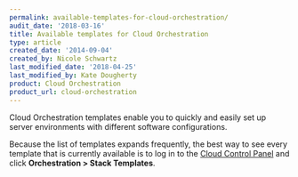 ```yaml
---
permalink: available-templates-for-cloud-orchestration/
audit_date: '2018-03-16'
title: Available templates for Cloud Orchestration
type: article
created_date: '2014-09-04'
created_by: Nicole Schwartz
last_modified_date: '2018-04-25'
last_modified_by: Kate Dougherty
product: Cloud Orchestration
product_url: cloud-orchestration
---
```


Cloud Orchestration templates enable you to quickly and easily set up
server environments with different software configurations.

Because the list of templates expands frequently, the best way to see every
template that is currently available is to log in to the [Cloud Control
Panel](https://mycloud.rackspace.com/) and click **Orchestration > Stack
Templates**.
